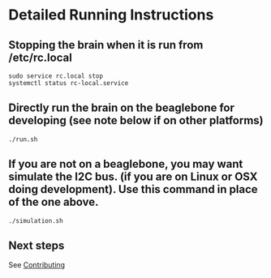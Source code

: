 # Detailed Running Instructions

## Stopping the brain when it is run from /etc/rc.local
```
sudo service rc.local stop
systemctl status rc-local.service
```

## Directly run the brain on the beaglebone for developing (see note below if on other platforms)
```
./run.sh
```

## If you are not on a beaglebone, you may want simulate the I2C bus.  (if you are on Linux or OSX doing development).  Use this command in place of the one above.
```
./simulation.sh
```

## Next steps
See [Contributing](contributing.md)
